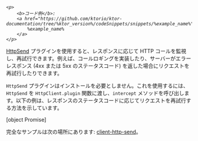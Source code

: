 [//]: # (title: HttpSend を使用したリクエストのインターセプト)

<primary-label ref="client-plugin"/>

<tldr>
<var name="example_name" value="client-http-send"/>

    <p>
        <b>コード例</b>:
        <a href="https://github.com/ktorio/ktor-documentation/tree/%ktor_version%/codeSnippets/snippets/%example_name%">
            %example_name%
        </a>
    </p>
    
</tldr>

[HttpSend](https://api.ktor.io/ktor-client/ktor-client-core/io.ktor.client.plugins/-http-send/index.html) プラグインを使用すると、レスポンスに応じて HTTP コールを監視し、再試行できます。例えば、コールロギングを実装したり、サーバーがエラーレスポンス (4xx または 5xx のステータスコード) を返した場合にリクエストを再試行したりできます。

`HttpSend` プラグインはインストールを必要としません。これを使用するには、`HttpSend` を `HttpClient.plugin` 関数に渡し、`intercept` メソッドを呼び出します。以下の例は、レスポンスのステータスコードに応じてリクエストを再試行する方法を示しています。

[object Promise]

完全なサンプルは次の場所にあります: [client-http-send](https://github.com/ktorio/ktor-documentation/tree/%ktor_version%/codeSnippets/snippets/client-http-send)。